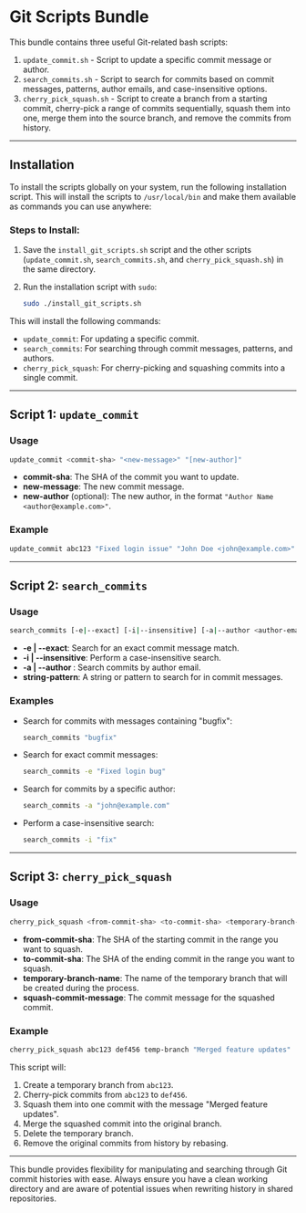 
# Git Scripts Bundle

This bundle contains three useful Git-related bash scripts:

1. `update_commit.sh` - Script to update a specific commit message or author.
2. `search_commits.sh` - Script to search for commits based on commit messages, patterns, author emails, and case-insensitive options.
3. `cherry_pick_squash.sh` - Script to create a branch from a starting commit, cherry-pick a range of commits sequentially, squash them into one, merge them into the source branch, and remove the commits from history.

---

## Installation

To install the scripts globally on your system, run the following installation script. This will install the scripts to `/usr/local/bin` and make them available as commands you can use anywhere:

### Steps to Install:

1. Save the `install_git_scripts.sh` script and the other scripts (`update_commit.sh`, `search_commits.sh`, and `cherry_pick_squash.sh`) in the same directory.

2. Run the installation script with `sudo`:

   ```bash
   sudo ./install_git_scripts.sh
   ```

This will install the following commands:

- `update_commit`: For updating a specific commit.
- `search_commits`: For searching through commit messages, patterns, and authors.
- `cherry_pick_squash`: For cherry-picking and squashing commits into a single commit.

---

## Script 1: `update_commit`

### Usage
```bash
update_commit <commit-sha> "<new-message>" "[new-author]"
```

- **commit-sha**: The SHA of the commit you want to update.
- **new-message**: The new commit message.
- **new-author** (optional): The new author, in the format `"Author Name <author@example.com>"`.

### Example
```bash
update_commit abc123 "Fixed login issue" "John Doe <john@example.com>"
```

---

## Script 2: `search_commits`

### Usage
```bash
search_commits [-e|--exact] [-i|--insensitive] [-a|--author <author-email>] [<string-pattern>]
```

- **-e | --exact**: Search for an exact commit message match.
- **-i | --insensitive**: Perform a case-insensitive search.
- **-a | --author <author-email>**: Search commits by author email.
- **string-pattern**: A string or pattern to search for in commit messages.

### Examples

- Search for commits with messages containing "bugfix":
  ```bash
  search_commits "bugfix"
  ```

- Search for exact commit messages:
  ```bash
  search_commits -e "Fixed login bug"
  ```

- Search for commits by a specific author:
  ```bash
  search_commits -a "john@example.com"
  ```

- Perform a case-insensitive search:
  ```bash
  search_commits -i "fix"
  ```

---

## Script 3: `cherry_pick_squash`

### Usage
```bash
cherry_pick_squash <from-commit-sha> <to-commit-sha> <temporary-branch-name> "<squash-commit-message>"
```

- **from-commit-sha**: The SHA of the starting commit in the range you want to squash.
- **to-commit-sha**: The SHA of the ending commit in the range you want to squash.
- **temporary-branch-name**: The name of the temporary branch that will be created during the process.
- **squash-commit-message**: The commit message for the squashed commit.

### Example
```bash
cherry_pick_squash abc123 def456 temp-branch "Merged feature updates"
```

This script will:
1. Create a temporary branch from `abc123`.
2. Cherry-pick commits from `abc123` to `def456`.
3. Squash them into one commit with the message "Merged feature updates".
4. Merge the squashed commit into the original branch.
5. Delete the temporary branch.
6. Remove the original commits from history by rebasing.

---

This bundle provides flexibility for manipulating and searching through Git commit histories with ease. Always ensure you have a clean working directory and are aware of potential issues when rewriting history in shared repositories.
